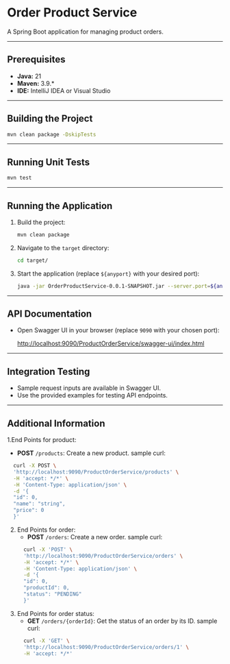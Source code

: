# Order Product Service

A Spring Boot application for managing product orders.

---

## Prerequisites

- **Java:** 21
- **Maven:** 3.9.\*
- **IDE:** IntelliJ IDEA or Visual Studio

---

## Building the Project

```sh
mvn clean package -DskipTests
```

---

## Running Unit Tests

```sh
mvn test
```

---

## Running the Application

1. Build the project:
    ```sh
    mvn clean package
    ```
2. Navigate to the `target` directory:
    ```sh
    cd target/
    ```
3. Start the application (replace `${anyport}` with your desired port):
    ```sh
    java -jar OrderProductService-0.0.1-SNAPSHOT.jar --server.port=${anyport}
    ```

---

## API Documentation

- Open Swagger UI in your browser (replace `9090` with your chosen port):

  [http://localhost:9090/ProductOrderService/swagger-ui/index.html](http://localhost:9090/ProductOrderService/swagger-ui/index.html)

---

## Integration Testing

- Sample request inputs are available in Swagger UI.
- Use the provided examples for testing API endpoints.

---

## Additional Information
1.End Points for product:
   - **POST** `/products`: Create a new product.
     sample curl:
   ```sh
     curl -X POST \
     'http://localhost:9090/ProductOrderService/products' \
     -H 'accept: */*' \
     -H 'Content-Type: application/json' \
     -d '{
     "id": 0,
     "name": "string",
     "price": 0
     }'
   ```

2. End Points for order:
   - **POST** `/orders`: Create a new order.
   sample curl:
   ```sh
     curl -X 'POST' \
     'http://localhost:9090/ProductOrderService/orders' \
     -H 'accept: */*' \
     -H 'Content-Type: application/json' \
     -d '{
     "id": 0,
     "productId": 0,
     "status": "PENDING"
     }'
   ```
3. End Points for order status:
   - **GET** `/orders/{orderId}`: Get the status of an order by its ID.
   sample curl:
   ```sh
     curl -X 'GET' \
     'http://localhost:9090/ProductOrderService/orders/1' \
     -H 'accept: */*'
   ```